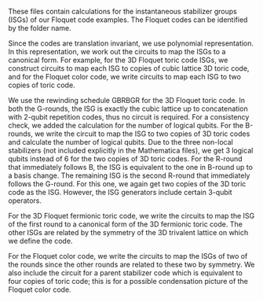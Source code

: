 These files contain calculations for the instantaneous stabilizer groups (ISGs) of our Floquet code examples. The Floquet codes can be identified by the folder name. 

Since the codes are translation invariant, we use polynomial representation. In this representation, we work out the circuits to map the ISGs to a canonical form. For example, for the 3D Floquet toric code ISGs, we construct circuits to map each ISG to copies of cubic lattice 3D toric code, and for the Floquet color code, we write circuits to map each ISG to two copies of toric code. 

We use the rewinding schedule GBRBGR for the 3D Floquet toric code. In both the G-rounds, the ISG is exactly the cubic lattice up to concatenation with 2-qubit repetition codes, thus no circuit is required. For a consistency check, we added the calculation for the number of logical qubits. For the B-rounds, we write the circuit to map the ISG to two copies of 3D toric codes and calculate the number of logical qubits. Due to the three non-local stabilizers (not included explicitly in the Mathematica files), we get 3 logical qubits instead of 6 for the two copies of 3D toric codes. For the R-round that immediately follows B, the ISG is equivalent to the one in B-round up to a basis change. The remaining ISG is the second R-round that immediately follows the G-round. For this one, we again get two copies of the 3D toric code as the ISG. However, the ISG generators include certain 3-qubit operators. 

For the 3D Floquet fermionic toric code, we write the circuits to map the ISG of the first round to a canonical form of the 3D fermionic toric code. The other ISGs are related by the symmetry of the 3D trivalent lattice on which we define the code. 

For the Floquet color code, we write the circuits to map the ISGs of two of the rounds since the other rounds are related to these two by symmetry. We also include the circuit for a parent stabilizer code which is equivalent to four copies of toric code; this is for a possible condensation picture of the Floquet color code. 



